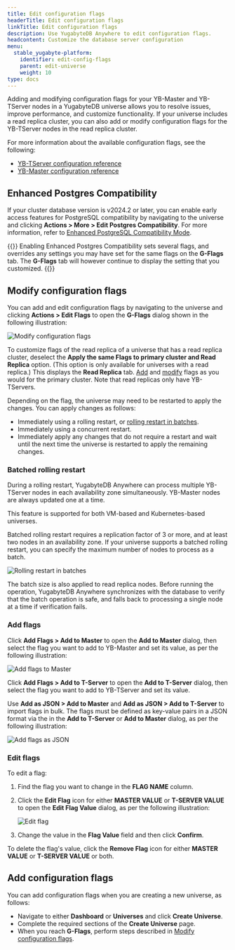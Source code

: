 ```yaml
---
title: Edit configuration flags
headerTitle: Edit configuration flags
linkTitle: Edit configuration flags
description: Use YugabyteDB Anywhere to edit configuration flags.
headcontent: Customize the database server configuration
menu:
  stable_yugabyte-platform:
    identifier: edit-config-flags
    parent: edit-universe
    weight: 10
type: docs
---
```


Adding and modifying configuration flags for your YB-Master and YB-TServer nodes in a YugabyteDB universe allows you to resolve issues, improve performance, and customize functionality. If your universe includes a read replica cluster, you can also add or modify configuration flags for the YB-TServer nodes in the read replica cluster.

For more information about the available configuration flags, see the following:

- [YB-TServer configuration reference](../../../reference/configuration/yb-tserver/)
- [YB-Master configuration reference](../../../reference/configuration/yb-master/)

## Enhanced Postgres Compatibility

If your cluster database version is v2024.2 or later, you can enable early access features for PostgreSQL compatibility by navigating to the universe and clicking **Actions > More > Edit Postgres Compatibility**. For more information, refer to [Enhanced PostgreSQL Compatibility Mode](../../../develop/postgresql-compatibility/).

{{<warning title="Flag settings">}}
Enabling Enhanced Postgres Compatibility sets several flags, and overrides any settings you may have set for the same flags on the **G-Flags** tab. The **G-Flags** tab will however continue to display the setting that you customized.
{{</warning>}}

## Modify configuration flags

You can add and edit configuration flags by navigating to the universe and clicking **Actions > Edit Flags** to open the **G-Flags** dialog shown in the following illustration:

![Modify configuration flags](/images/ee/edit-config-2.png)

To customize flags of the read replica of a universe that has a read replica cluster, deselect the **Apply the same Flags to primary cluster and Read Replica** option. (This option is only available for universes with a read replica.) This displays the **Read Replica** tab. [Add](#add-flags) and [modify](#edit-flags) flags as you would for the primary cluster. Note that read replicas only have YB-TServers.

Depending on the flag, the universe may need to be restarted to apply the changes. You can apply changes as follows:

- Immediately using a rolling restart, or [rolling restart in batches](#batched-rolling-restart).
- Immediately using a concurrent restart.
- Immediately apply any changes that do not require a restart and wait until the next time the universe is restarted to apply the remaining changes.

### Batched rolling restart

During a rolling restart, YugabyteDB Anywhere can process multiple YB-TServer nodes in each availability zone simultaneously. YB-Master nodes are always updated one at a time.

This feature is supported for both VM-based and Kubernetes-based universes.

Batched rolling restart requires a replication factor of 3 or more, and at least two nodes in an availability zone. If your universe supports a batched rolling restart, you can specify the maximum number of nodes to process as a batch.

![Rolling restart in batches](/images/ee/rolling-restart-batch.png)

The batch size is also applied to read replica nodes. Before running the operation, YugabyteDB Anywhere synchronizes with the database to verify that the batch operation is safe, and falls back to processing a single node at a time if verification fails.

### Add flags

Click **Add Flags > Add to Master** to open the **Add to Master** dialog, then select the flag you want to add to YB-Master and set its value, as per the following illustration:

![Add flags to Master](/images/ee/add-master-1.png)

Click **Add Flags > Add to T-Server** to open the **Add to T-Server** dialog, then select the flag you want to add to YB-TServer and set its value.

Use **Add as JSON > Add to Master** and **Add as JSON > Add to T-Server** to import flags in bulk. The flags must be defined as key-value pairs in a JSON format via the in the **Add to T-Server** or **Add to Master** dialog, as per the following illustration:

![Add flags as JSON](/images/ee/add-gflags-json.png)

### Edit flags

To edit a flag:

1. Find the flag you want to change in the **FLAG NAME** column.

1. Click the **Edit Flag** icon for either **MASTER VALUE** or **T-SERVER VALUE** to open the **Edit Flag Value** dialog, as per the following illustration:

    ![Edit flag](/images/ee/master-flag-1.png)

1. Change the value in the **Flag Value** field and then click **Confirm**.

To delete the flag's value, click the **Remove Flag** icon for either **MASTER VALUE** or **T-SERVER VALUE** or both.

## Add configuration flags

You can add configuration flags when you are creating a new universe, as follows:

- Navigate to either **Dashboard** or **Universes** and click **Create Universe**.
- Complete the required sections of the **Create Universe** page.
- When you reach **G-Flags**, perform steps described in [Modify configuration flags](#modify-configuration-flags).

